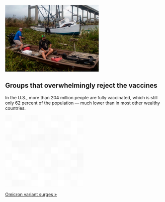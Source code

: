 
![Groups that overwhelmingly reject the vaccines](./20211228175838.png)
## Groups that overwhelmingly reject the vaccines

In the U.S., more than 204 million people are fully vaccinated, which is still only 62 percent of the population — much lower than in most other wealthy countries.

![pic](../square_bg.png)

[Omicron variant surges »](https://www.yahoo.com/news/where-vaccination-rates-low-u-130823481.html)
